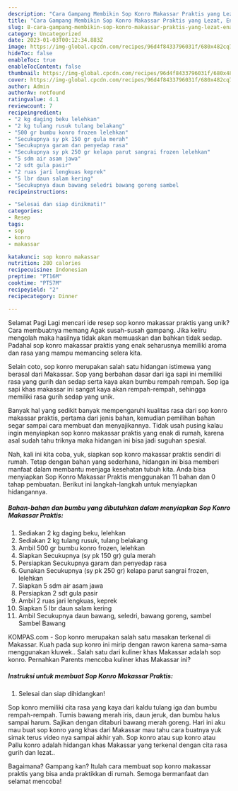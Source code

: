 ```yaml
---
description: "Cara Gampang Membikin Sop Konro Makassar Praktis yang Lezat, Enak"
title: "Cara Gampang Membikin Sop Konro Makassar Praktis yang Lezat, Enak"
slug: 8-cara-gampang-membikin-sop-konro-makassar-praktis-yang-lezat-enak
category: Uncategorized
date: 2023-01-03T00:12:34.883Z
image: https://img-global.cpcdn.com/recipes/96d4f8433796031f/680x482cq70/sop-konro-makassar-praktis-foto-resep-utama.jpg
hideToc: false
enableToc: true
enableTocContent: false
thumbnail: https://img-global.cpcdn.com/recipes/96d4f8433796031f/680x482cq70/sop-konro-makassar-praktis-foto-resep-utama.jpg
cover: https://img-global.cpcdn.com/recipes/96d4f8433796031f/680x482cq70/sop-konro-makassar-praktis-foto-resep-utama.jpg
author: Admin
authorAv: notfound
ratingvalue: 4.1
reviewcount: 7
recipeingredient:
- "2 kg daging beku lelehkan"
- "2 kg tulang rusuk tulang belakang"
- "500 gr bumbu konro frozen lelehkan"
- "Secukupnya sy pk 150 gr gula merah"
- "Secukupnya garam dan penyedap rasa"
- "Secukupnya sy pk 250 gr kelapa parut sangrai frozen lelehkan"
- "5 sdm air asam jawa"
- "2 sdt gula pasir"
- "2 ruas jari lengkuas keprek"
- "5 lbr daun salam kering"
- "Secukupnya daun bawang seledri bawang goreng sambel                      Sambel Bawang"
recipeinstructions:

- "Selesai dan siap dinikmati!"
categories:
- Resep
tags:
- sop
- konro
- makassar

katakunci: sop konro makassar 
nutrition: 280 calories
recipecuisine: Indonesian
preptime: "PT16M"
cooktime: "PT57M"
recipeyield: "2"
recipecategory: Dinner

---
```



Selamat Pagi Lagi mencari ide resep sop konro makassar praktis yang unik? Cara membuatnya memang Agak susah-susah gampang. Jika keliru mengolah maka hasilnya tidak akan memuaskan dan bahkan tidak sedap. Padahal sop konro makassar praktis yang enak seharusnya memiliki aroma dan rasa yang mampu memancing selera kita.


Selain coto, sop konro merupakan salah satu hidangan istimewa yang berasal dari Makassar. Sop yang berbahan dasar dari iga sapi ini memiliki rasa yang gurih dan sedap serta kaya akan bumbu rempah rempah. Sop iga sapi khas makassar ini sangat kaya akan rempah-rempah, sehingga memiliki rasa gurih sedap yang unik.

Banyak hal yang sedikit banyak mempengaruhi kualitas rasa dari sop konro makassar praktis, pertama dari jenis bahan, kemudian pemilihan bahan segar sampai cara membuat dan menyajikannya. Tidak usah pusing kalau ingin menyiapkan sop konro makassar praktis yang enak di rumah, karena asal sudah tahu triknya maka hidangan ini bisa jadi suguhan spesial.


Nah, kali ini kita coba, yuk, siapkan sop konro makassar praktis sendiri di rumah. Tetap dengan bahan yang sederhana, hidangan ini bisa memberi manfaat dalam membantu menjaga kesehatan tubuh kita. Anda bisa menyiapkan Sop Konro Makassar Praktis menggunakan 11 bahan dan 0 tahap pembuatan. Berikut ini langkah-langkah untuk menyiapkan hidangannya.

<!--inarticleads1-->

##### Bahan-bahan dan bumbu yang dibutuhkan dalam menyiapkan Sop Konro Makassar Praktis:

1. Sediakan 2 kg daging beku, lelehkan
1. Sediakan 2 kg tulang rusuk, tulang belakang
1. Ambil 500 gr bumbu konro frozen, lelehkan
1. Siapkan Secukupnya (sy pk 150 gr) gula merah
1. Persiapkan Secukupnya garam dan penyedap rasa
1. Gunakan Secukupnya (sy pk 250 gr) kelapa parut sangrai frozen, lelehkan
1. Siapkan 5 sdm air asam jawa
1. Persiapkan 2 sdt gula pasir
1. Ambil 2 ruas jari lengkuas, keprek
1. Siapkan 5 lbr daun salam kering
1. Ambil Secukupnya daun bawang, seledri, bawang goreng, sambel                      Sambel Bawang


KOMPAS.com - Sop konro merupakan salah satu masakan terkenal di Makassar. Kuah pada sup konro ini mirip dengan rawon karena sama-sama menggunakan kluwek.. Salah satu dari kuliner khas Makassar adalah sop konro. Pernahkan Parents mencoba kuliner khas Makassar ini? 

<!--inarticleads2-->

##### Instruksi untuk membuat Sop Konro Makassar Praktis:


1. Selesai dan siap dihidangkan!

Sop konro memiliki cita rasa yang kaya dari kaldu tulang iga dan bumbu rempah-rempah. Tumis bawang merah iris, daun jeruk, dan bumbu halus sampai harum. Sajikan dengan ditaburi bawang merah goreng. Hari ini aku mau buat sop konro yang khas dari Makassar mau tahu cara buatnya yuk simak terus video nya sampai akhir yah. Sop konro atau sup konro atau Pallu konro adalah hidangan khas Makassar yang terkenal dengan cita rasa gurih dan lezat.. 

Bagaimana? Gampang kan? Itulah cara membuat sop konro makassar praktis yang bisa anda praktikkan di rumah. Semoga bermanfaat dan selamat mencoba!
